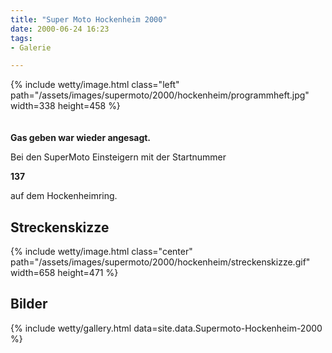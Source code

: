 ```yaml
---
title: "Super Moto Hockenheim 2000"
date: 2000-06-24 16:23
tags: 
- Galerie

---
```

{% include wetty/image.html class="left" path="/assets/images/supermoto/2000/hockenheim/programmheft.jpg" width=338 height=458 %}
<br />
<br />
<br />
**Gas geben war wieder angesagt.**

Bei den SuperMoto Einsteigern mit der Startnummer

**137**

auf dem Hockenheimring.

<!--more-->

## Streckenskizze
{% include wetty/image.html class="center" path="/assets/images/supermoto/2000/hockenheim/streckenskizze.gif" width=658 height=471 %}

## Bilder

{% include wetty/gallery.html data=site.data.Supermoto-Hockenheim-2000 %}
